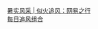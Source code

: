   
[暑实风采 | 似火追风：网易之行](http://www.dianyue.me/archives/295/hgj3d4fgiprx79ht/)  
[每日追风组合](http://www.dianyue.me/archives/908/lwx7rg89i9putkeq/)
